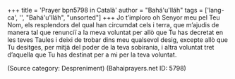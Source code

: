 +++
title = 'Prayer bpn5798 in Català'
author = "Bahá'u'lláh"
tags = ['lang-ca', '', "Bahá'u'lláh", "unsorted"]
+++
Jo t’imploro oh Senyor meu pel Teu Nom, els resplendors del qual han circumdat cels i terra, que m’ajudis de manera tal que renunciï a la meva voluntat per allò que Tu has decretat en les teves Taules i deixi de trobar dins meu qualsevol desig, excepte allò que Tu desitges, per mitjà del poder de la teva sobirania, i altra voluntat tret d’aquella que Tu has destinat per a mi per la teva voluntat.

(Source category: Despreniment)
(Bahaiprayers.net ID: 5798)
